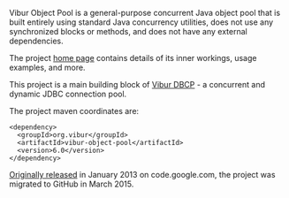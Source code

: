 Vibur Object Pool is a general-purpose concurrent Java object pool that is built entirely using standard 
Java concurrency utilities, does not use any synchronized blocks or methods, and does not have any 
external dependencies.

The project [home page](http://www.vibur.org/vibur-object-pool/) contains details of its inner workings,
usage examples, and more.

This project is a main building block of [Vibur DBCP](https://github.com/vibur/vibur-dbcp) - a concurrent 
and dynamic JDBC connection pool. 

The project maven coordinates are:

```
<dependency>
  <groupId>org.vibur</groupId>
  <artifactId>vibur-object-pool</artifactId>
  <version>6.0</version>
</dependency>   
```

[Originally released](https://raw.githubusercontent.com/vibur/vibur-object-pool/master/CHANGELOG) in January 2013 
on code.google.com, the project was migrated to GitHub in March 2015.
